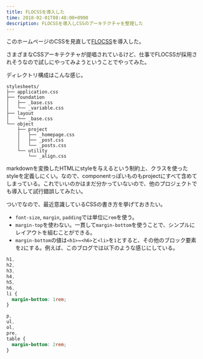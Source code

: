 ```yaml
---
title: FLOCSSを導入した
time: 2018-02-01T08:48:00+0900
description: FLOCSSを導入しCSSのアーキテクチャを整理した
---
```


このホームページのCSSを見直して[FLOCSS](https://github.com/hiloki/flocss)を導入した。

さまざまなCSSアーキテクチャが提唱されているけど、仕事でFLOCSSが採用されそうなので試しにやってみようということでやってみた。

ディレクトリ構成はこんな感じ。

```
stylesheets/
├── application.css
├── foundation
│   ├── _base.css
│   └── _variable.css
├── layout
│   └── _base.css
└── object
    ├── project
    │   ├── _homepage.css
    │   ├── _post.css
    │   └── _posts.css
    └── utility
        └── _align.css
```

markdownを変換したHTMLにstyleを与えるという制約上、クラスを使ったstyleを定義しにくい。なので、componentっぽいものもprojectにすべて含めてしまっている。これでいいのかはまだ分かっていないので、他のプロジェクトでも導入して試行錯誤してみたい。

ついでなので、最近意識しているCSSの書き方を挙げておきたい。

* `font-size`, `margin`, `padding`では単位に`rem`を使う。
* `margin-top`を使わない。一貫して`margin-bottom`を使うことで、シンプルにレイアウトを組むことができる。
* `margin-bottom`の値は`<h1>`~`<h6>`と`<li>`を`1`とすると、その他のブロック要素を`2`にする。例えば、このブログでは以下のような感じにしている。

```css
h1,
h2,
h3,
h4,
h5,
h6,
li {
  margin-bottom: 1rem;
}

p,
ul,
ol,
pre,
table {
  margin-bottom: 2rem;
}
```
